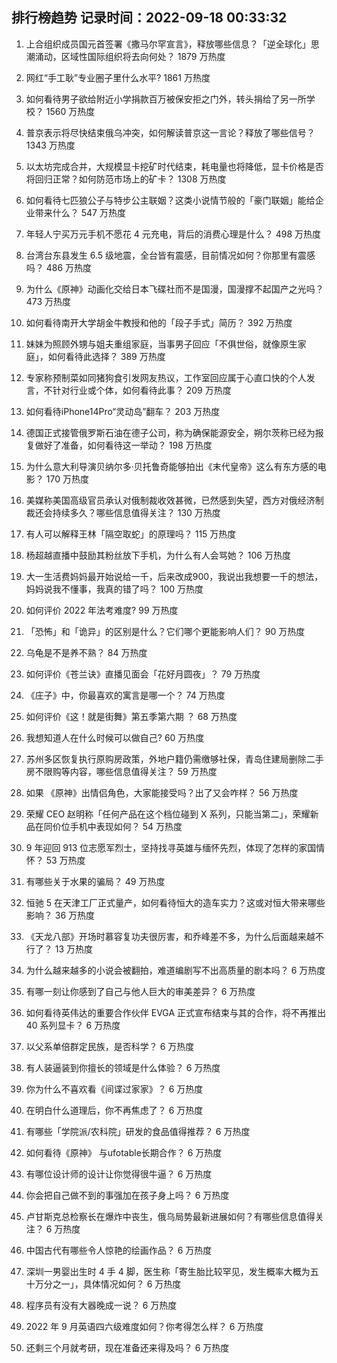 
## 排行榜趋势 记录时间：2022-09-18 00:33:32
  
  1. 上合组织成员国元首签署《撒马尔罕宣言》，释放哪些信息？「逆全球化」思潮涌动，区域性国际组织将去向何处？ 1879 万热度
    
  2. 网红“手工耿”专业圈子里什么水平? 1861 万热度
    
  3. 如何看待男子欲给附近小学捐款百万被保安拒之门外，转头捐给了另一所学校？ 1560 万热度
    
  4. 普京表示将尽快结束俄乌冲突，如何解读普京这一言论？释放了哪些信号？ 1343 万热度
    
  5. 以太坊完成合并，大规模显卡挖矿时代结束，耗电量也将降低，显卡价格是否将回归正常？如何防范市场上的矿卡？ 1308 万热度
    
  6. 如何看待七匹狼公子与特步公主联姻？这类小说情节般的「豪门联姻」能给企业带来什么？ 547 万热度
    
  7. 年轻人宁买万元手机不愿花 4 元充电，背后的消费心理是什么？ 498 万热度
    
  8. 台湾台东县发生 6.5 级地震，全台皆有震感，目前情况如何？你那里有震感吗？ 486 万热度
    
  9. 为什么《原神》动画化交给日本飞碟社而不是国漫，国漫撑不起国产之光吗？ 473 万热度
    
  10. 如何看待南开大学胡金牛教授和他的「段子手式」简历？ 392 万热度
    
  11. 妹妹为照顾外甥与姐夫重组家庭，当事男子回应「不俱世俗，就像原生家庭」，如何看待此选择？ 389 万热度
    
  12. 专家称预制菜如同猪狗食引发网友热议，工作室回应属于心直口快的个人发言，不针对行业或个体，如何看待此事？ 209 万热度
    
  13. 如何看待iPhone14Pro“灵动岛”翻车？ 203 万热度
    
  14. 德国正式接管俄罗斯石油在德子公司，称为确保能源安全，朔尔茨称已经为报复做好了准备，如何看待这一举动？ 198 万热度
    
  15. 为什么意大利导演贝纳尔多·贝托鲁奇能够拍出《末代皇帝》这么有东方感的电影？ 170 万热度
    
  16. 美媒称美国高级官员承认对俄制裁收效甚微，已然感到失望，西方对俄经济制裁还会持续多久？哪些信息值得关注？ 130 万热度
    
  17. 有人可以解释王林「隔空取蛇」的原理吗？ 115 万热度
    
  18. 杨超越直播中鼓励其粉丝放下手机，为什么有人会骂她？ 106 万热度
    
  19. 大一生活费妈妈最开始说给一千，后来改成900，我说出我想要一千的想法，妈妈说我不懂事，我真的错了吗？ 100 万热度
    
  20. 如何评价 2022 年法考难度? 99 万热度
    
  21. 「恐怖」和「诡异」的区别是什么？它们哪个更能影响人们？ 90 万热度
    
  22. 乌龟是不是养不熟？ 84 万热度
    
  23. 如何评价《苍兰诀》直播见面会「花好月圆夜」？ 79 万热度
    
  24. 《庄子》中，你最喜欢的寓言是哪一个？ 74 万热度
    
  25. 如何评价《这！就是街舞》第五季第六期 ？ 68 万热度
    
  26. 我想知道人在什么时候可以做自己? 60 万热度
    
  27. 苏州多区恢复执行原购房政策，外地户籍仍需缴够社保，青岛住建局删除二手房不限购等内容，哪些信息值得关注？ 59 万热度
    
  28. 如果 《原神》出情侣角色，大家能接受吗？出了又会咋样？ 56 万热度
    
  29. 荣耀 CEO 赵明称「任何产品在这个档位碰到 X 系列，只能当第二」，荣耀新品在同价位手机中表现如何？ 54 万热度
    
  30. 9 年迎回 913 位志愿军烈士，坚持找寻英雄与缅怀先烈，体现了怎样的家国情怀？ 53 万热度
    
  31. 有哪些关于水果的骗局？ 49 万热度
    
  32. 恒驰 5 在天津工厂正式量产，如何看待恒大的造车实力？这或对恒大带来哪些影响？ 36 万热度
    
  33. 《天龙八部》开场时慕容复功夫很厉害，和乔峰差不多，为什么后面越来越不行了？ 13 万热度
    
  34. 为什么越来越多的小说会被翻拍，难道编剧写不出高质量的剧本吗？ 6 万热度
    
  35. 有哪一刻让你感到了自己与他人巨大的审美差异？ 6 万热度
    
  36. 如何看待英伟达的重要合作伙伴 EVGA 正式宣布结束与其的合作，将不再推出 40 系列显卡？ 6 万热度
    
  37. 以父系单倍群定民族，是否科学？ 6 万热度
    
  38. 有人装逼装到你擅长的领域是什么体验？ 6 万热度
    
  39. 你为什么不喜欢看《间谍过家家》？ 6 万热度
    
  40. 在明白什么道理后，你不再焦虑了？ 6 万热度
    
  41. 有哪些「学院派/农科院」研发的食品值得推荐？ 6 万热度
    
  42. 如何看待《原神》 与ufotable长期合作？ 6 万热度
    
  43. 有哪位设计师的设计让你觉得很牛逼？ 6 万热度
    
  44. 你会把自己做不到的事强加在孩子身上吗？ 6 万热度
    
  45. 卢甘斯克总检察长在爆炸中丧生，俄乌局势最新进展如何？有哪些信息值得关注？ 6 万热度
    
  46. 中国古代有哪些令人惊艳的绘画作品？ 6 万热度
    
  47. 深圳一男婴出生时 4 手 4 脚，医生称「寄生胎比较罕见，发生概率大概为五十万分之一」，具体情况如何？ 6 万热度
    
  48. 程序员有没有大器晚成一说？ 6 万热度
    
  49. 2022 年 9 月英语四六级难度如何？你考得怎么样？ 6 万热度
    
  50. 还剩三个月就考研，现在准备还来得及吗？ 6 万热度
    